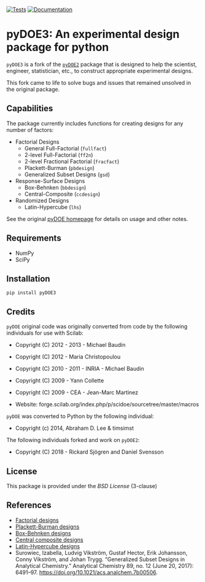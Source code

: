 [![Tests](https://github.com/relf/pyDOE3/actions/workflows/tests.yml/badge.svg)](https://github.com/relf/pyDOE3/actions/workflows/tests.yml)
[![Documentation](https://readthedocs.org/projects/pydoe3/badge/?version=latest)](https://pydoe3.readthedocs.io/en/latest/?badge=latest)


pyDOE3: An experimental design package for python
=====================================================

`pyDOE3` is a fork of the [`pyDOE2`](https://github.com/clicumu/pyDOE2) package 
that is designed to help the scientist, engineer, statistician, etc., to 
construct appropriate experimental designs.

This fork came to life to solve bugs and issues that remained unsolved in the
original package.


Capabilities
------------

The package currently includes functions for creating designs for any 
number of factors:

- Factorial Designs
    - General Full-Factorial (``fullfact``)
    - 2-level Full-Factorial (``ff2n``)
    - 2-level Fractional Factorial (``fracfact``)
    - Plackett-Burman (``pbdesign``)
    - Generalized Subset Designs (``gsd``)
- Response-Surface Designs 
    - Box-Behnken (``bbdesign``)
    - Central-Composite (``ccdesign``)
- Randomized Designs
    - Latin-Hypercube (``lhs``)
  
See the original [pyDOE homepage](http://pythonhosted.org/pyDOE) for details
on usage and other notes.


Requirements
------------

- NumPy
- SciPy


Installation
------------

```
pip install pyDOE3
```


Credits
-------

`pyDOE` original code was originally converted from code by the following 
individuals for use with Scilab:
    
- Copyright (C) 2012 - 2013 - Michael Baudin
- Copyright (C) 2012 - Maria Christopoulou
- Copyright (C) 2010 - 2011 - INRIA - Michael Baudin
- Copyright (C) 2009 - Yann Collette
- Copyright (C) 2009 - CEA - Jean-Marc Martinez

- Website: forge.scilab.org/index.php/p/scidoe/sourcetree/master/macros

`pyDOE` was converted to Python by the following individual:

- Copyright (c) 2014, Abraham D. Lee & timsimst

The following individuals forked and work on `pyDOE2`:

- Copyright (C) 2018 - Rickard Sjögren and Daniel Svensson


License
-------

This package is provided under the *BSD License* (3-clause)

References
----------

- [Factorial designs](http://en.wikipedia.org/wiki/Factorial_experiment)
- [Plackett-Burman designs](http://en.wikipedia.org/wiki/Plackett-Burman_design)
- [Box-Behnken designs](http://en.wikipedia.org/wiki/Box-Behnken_design)
- [Central composite designs](http://en.wikipedia.org/wiki/Central_composite_design)
- [Latin-Hypercube designs](http://en.wikipedia.org/wiki/Latin_hypercube_sampling)
- Surowiec, Izabella, Ludvig Vikström, Gustaf Hector, Erik Johansson,
Conny Vikström, and Johan Trygg. “Generalized Subset Designs in Analytical
Chemistry.” Analytical Chemistry 89, no. 12 (June 20, 2017): 6491–97.
https://doi.org/10.1021/acs.analchem.7b00506.
